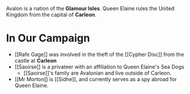 Avalon is a nation of the **Glamour Isles**.  Queen Elaine rules the United Kingdom from the capital of **Carleon**.

# In Our Campaign
- [[Rafe Gage]] was involved in the theft of the [[Cypher Disc]] from the castle at **Carleon**
- [[Saoirse]] is a privateer with an affiliation to Queen Elaine's Sea Dogs
	- [[Saoirse]]'s family are Avalonian and live outside of Carleon.
- [[Mr Morton]] is [[Sidhe]], and currently serves as a spy abroad for Queen Elaine.